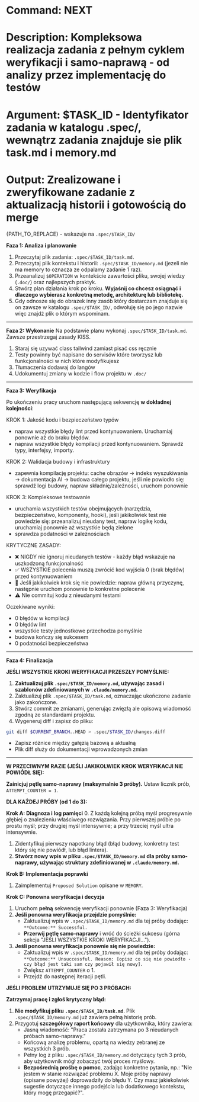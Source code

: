 # Command: NEXT
# Description: Kompleksowa realizacja zadania z pełnym cyklem weryfikacji i samo-naprawą - od analizy przez implementację do testów
# Argument: $TASK_ID - Identyfikator zadania w katalogu .spec/, wewnątrz zadania znajduje sie plik task.md i memory.md
# Output: Zrealizowane i zweryfikowane zadanie z aktualizacją historii i gotowością do merge

{PATH_TO_REPLACE} - wskazuje na `.spec/$TASK_ID/`

**Faza 1: Analiza i planowanie**
1. Przeczytaj plik zadania: `.spec/$TASK_ID/task.md`.
2. Przeczytaj plik kontekstu i historii: `.spec/$TASK_ID/memory.md` (jezeli nie ma memory to oznacza ze odpalamy zadanie 1 raz).
3. Przeanalizuj `$OPERATION` w kontekście zawartości pliku, swojej wiedzy (`.doc/`) oraz najlepszych praktyk.
4. Stwórz plan działania krok po kroku. **Wyjaśnij co chcesz osiągnąć i dlaczego wybierasz konkretną metodę, architekturę lub bibliotekę.**
5. Gdy odnosze się do obrazek inny zasób który dostarczam znajduje się on zawsze w katalogu `.spec/$TASK_ID/`, odwołuję się po jego nazwie więc znajdź plik o którym wspominam.

---

**Faza 2: Wykonanie**
Na podstawie planu wykonaj `.spec/$TASK_ID/task.md`. Zawsze przestrzegaj zasady KISS.
1. Staraj się uzywać class tailwind zamiast pisać css ręcznie
2. Testy powinny być napisane do servisów które tworzysz lub funkcjonalności w nich które modyfikujesz
3. Tłumaczenia dodawaj do langów
4. Udokumentuj zmiany w kodzie i flow projektu w `.doc/`

---

**Faza 3: Weryfikacja**

Po ukończeniu pracy uruchom następującą sekwencję **w dokładnej kolejności**:

KROK 1: Jakość kodu i bezpieczeństwo typów
- napraw wszystkie błędy lint przed kontynuowaniem. Uruchamiaj ponownie aż do braku błędów.
- napraw wszystkie błędy kompilacji przed kontynuowaniem. Sprawdź typy, interfejsy, importy.

KROK 2: Walidacja budowy i infrastruktury
- zapewnia kompilację projektu: cache obrazów → indeks wyszukiwania → dokumentacja AI → budowa całego projektu, jeśli nie powiodło się: sprawdź logi budowy, napraw składnię/zależności, uruchom ponownie

KROK 3: Kompleksowe testowanie
- uruchamia wszystkich testów obejmujących (narzędzia, bezpieczeństwo, komponenty, hooki), jeśli jakikolwiek test nie powiedzie się: przeanalizuj nieudany test, napraw logikę kodu, uruchamiaj ponownie aż wszystkie będą zielone
- sprawdza podatności w zależnościach

KRYTYCZNE ZASADY:
- ❌ NIGDY nie ignoruj nieudanych testów - każdy błąd wskazuje na uszkodzoną funkcjonalność
- ✅ WSZYSTKIE polecenia muszą zwrócić kod wyjścia 0 (brak błędów) przed kontynuowaniem
- 🔧 Jeśli jakikolwiek krok się nie powiedzie: napraw główną przyczynę, następnie uruchom ponownie to konkretne polecenie
- ⚠️ Nie commituj kodu z nieudanymi testami

Oczekiwane wyniki:
- 0 błędów w kompilacji
- 0 błędów lint
- wszystkie testy jednostkowe przechodza pomyślnie
- budowa kończy się sukcesem
- 0 podatności bezpieczeństwa

---

**Faza 4: Finalizacja**

**JEŚLI WSZYSTKIE KROKI WERYFIKACJI PRZESZŁY POMYŚLNIE:**
1.  **Zaktualizuj plik `.spec/$TASK_ID/memory.md`, używając zasad i szablonów zdefiniowanych w `.claude/memory.md`.**
2.  Zaktualizuj plik `.spec/$TASK_ID/task.md`, oznaczając ukończone zadanie jako zakończone.
3.  Stwórz commit ze zmianami, generując zwięzłą ale opisową wiadomość zgodną ze standardami projektu.
4.  Wygeneruj diff i zapisz do pliku:
   ```bash
   git diff $CURRENT_BRANCH..HEAD > .spec/$TASK_ID/changes.diff
   ```
   - Zapisz różnice między gałęzią bazową a aktualną
   - Plik diff służy do dokumentacji wprowadzonych zmian

---
**W PRZECIWNYM RAZIE (JEŚLI JAKIKOLWIEK KROK WERYFIKACJI NIE POWIÓDŁ SIĘ):**

**Zainicjuj pętlę samo-naprawy (maksymalnie 3 próby).**
Ustaw licznik prób, `ATTEMPT_COUNTER = 1`.

**DLA KAŻDEJ PRÓBY (od 1 do 3):**

**Krok A: Diagnoza i log pamięci**
0.  Z każdą kolejną próbą myśl progresywnie głębiej o znalezieniu właściwego rozwiązania. Przy pierwszej próbie po prostu myśl; przy drugiej myśl intensywnie; a przy trzeciej myśl ultra intensywnie.
1.  Zidentyfikuj pierwszy napotkany błąd (błąd budowy, konkretny test który się nie powiódł, lub błąd lintera).
2.  **Stwórz nowy wpis w pliku `.spec/$TASK_ID/memory.md` dla próby samo-naprawy, używając struktury zdefiniowanej w `.claude/memory.md`.**

**Krok B: Implementacja poprawki**
1.  Zaimplementuj `Proposed Solution` opisane w `MEMORY`.

**Krok C: Ponowna weryfikacja i decyzja**
1.  Uruchom **pełną** sekwencję weryfikacji ponownie (Faza 3: Weryfikacja)
2.  **Jeśli ponowna weryfikacja przejdzie pomyślnie:**
    * Zaktualizuj wpis w `.spec/$TASK_ID/memory.md` dla tej próby dodając: `**Outcome:** Successful.`
    * **Przerwij pętlę samo-naprawy** i wróć do ścieżki sukcesu (górna sekcja "JEŚLI WSZYSTKIE KROKI WERYFIKACJI...").
3.  **Jeśli ponowna weryfikacja ponownie się nie powiedzie:**
    * Zaktualizuj wpis w `.spec/$TASK_ID/memory.md` dla tej próby dodając: `**Outcome:** Unsuccessful. Reason: [opisz co się nie powiodło - czy błąd jest taki sam czy pojawił się nowy].`
    * Zwiększ `ATTEMPT_COUNTER` o 1.
    * Przejdź do następnej iteracji pętli.

**JEŚLI PROBLEM UTRZYMUJE SIĘ PO 3 PRÓBACH:**

**Zatrzymaj pracę i zgłoś krytyczny błąd:**
1.  **Nie modyfikuj pliku `.spec/$TASK_ID/task.md`**. Plik `.spec/$TASK_ID/memory.md` już zawiera pełną historię prób.
2.  Przygotuj **szczegółowy raport końcowy** dla użytkownika, który zawiera:
    * Jasną wiadomość: "Praca została zatrzymana po 3 nieudanych próbach samo-naprawy."
    * Końcową analizę problemu, opartą na wiedzy zebranej ze wszystkich 3 prób.
    * Pełny log z pliku `.spec/$TASK_ID/memory.md` dotyczący tych 3 prób, aby użytkownik mógł zobaczyć twój proces myślowy.
    * **Bezpośrednią prośbę o pomoc**, zadając konkretne pytania, np.: "Nie jestem w stanie rozwiązać problemu X. Moje próby naprawy (opisane powyżej) doprowadziły do błędu Y. Czy masz jakiekolwiek sugestie dotyczące innego podejścia lub dodatkowego kontekstu, który mogę przegapić?".
